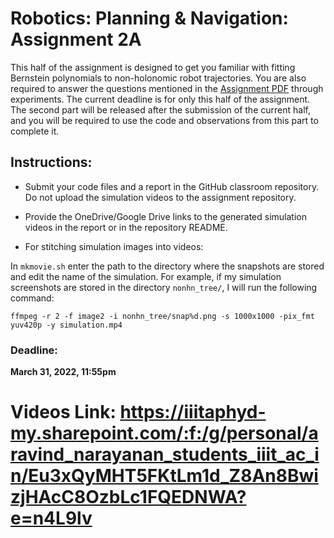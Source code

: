 # Robotics: Planning & Navigation: Assignment 2A

This half of the assignment is designed to get you familiar with fitting Bernstein polynomials to non-holonomic robot trajectories.
You are also required to answer the questions mentioned in the [Assignment PDF](/Assignment2.pdf) through experiments. The current deadline is for only this half of the assignment. The second part will be released after the submission of the current half, and you will be required to use the code and observations from this part to complete it.

## Instructions:

* Submit your code files and a report in the GitHub classroom repository. Do not upload the simulation videos to the assignment repository.

* Provide the OneDrive/Google Drive links to the generated simulation videos in the report or in the repository README.

* For stitching simulation images into videos:

In `mkmovie.sh` enter the path to the directory where the snapshots are stored and edit the name of the simulation. For example, if my simulation screenshots are stored in the directory `nonhn_tree/`, I will run the following command:

`ffmpeg -r 2 -f image2 -i nonhn_tree/snap%d.png -s 1000x1000 -pix_fmt yuv420p -y simulation.mp4`


### Deadline: 

**March 31, 2022, 11:55pm**


# Videos Link: https://iiitaphyd-my.sharepoint.com/:f:/g/personal/aravind_narayanan_students_iiit_ac_in/Eu3xQyMHT5FKtLm1d_Z8An8BwizjHAcC8OzbLc1FQEDNWA?e=n4L9lv
